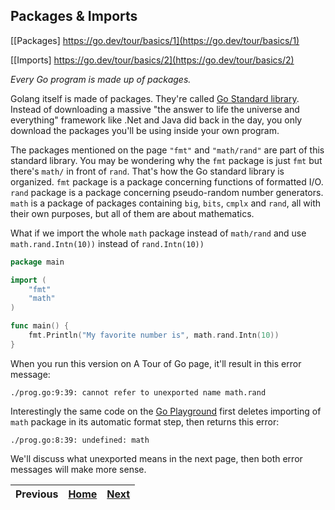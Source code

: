 ## Packages & Imports

[[Packages] https://go.dev/tour/basics/1](https://go.dev/tour/basics/1)

[[Imports] https://go.dev/tour/basics/2](https://go.dev/tour/basics/2)

*Every Go program is made up of packages.*

Golang itself is made of packages. They're called [Go Standard library](https://pkg.go.dev/std). Instead of downloading a massive "the answer to life the universe and everything" framework like .Net and Java did back in the day, you only download the packages you'll be using inside your own program. 

The packages mentioned on the page `"fmt"` and `"math/rand"` are part of this standard library. You may be wondering why the `fmt` package is just `fmt` but there's `math/` in front of `rand`. That's how the Go standard library is organized. `fmt` package is a package concerning functions of formatted I/O. `rand` package is a package concerning pseudo-random number generators. `math` is a package of packages containing `big`, `bits`, `cmplx` and `rand`, all with their own purposes, but all of them are about mathematics.

What if we import the whole `math` package instead of `math/rand` and use `math.rand.Intn(10))` instead of `rand.Intn(10))`
```go
package main

import (
	"fmt"
	"math"
)

func main() {
	fmt.Println("My favorite number is", math.rand.Intn(10))
}
```
When you run this version on A Tour of Go page, it'll result in this error message:
```
./prog.go:9:39: cannot refer to unexported name math.rand
```
Interestingly the same code on the [Go Playground](https://go.dev/play/p/NBXOTfRwxo_g) first deletes importing of `math` package in its automatic format step, then returns this error:
```
./prog.go:8:39: undefined: math
```

We'll discuss what unexported means in the next page, then both error messages will make more sense. 

|Previous|[Home](../index.md)|[Next](3.md)|
|---|---|---|